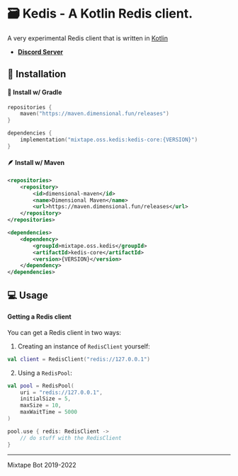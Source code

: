 # 🗃️ Kedis - A Kotlin Redis client.

A very experimental Redis client that is written in [Kotlin](https://kotlinlang.org/)

- [**Discord Server**](https://mixtape.systems/development)

## 🚀 Installation

#### 🐘 Install w/ Gradle

```kt
repositories {
    maven("https://maven.dimensional.fun/releases")
}

dependencies {
    implementation("mixtape.oss.kedis:kedis-core:{VERSION}")
}
```

#### 🪶 Install w/ Maven

```xml
<repositories>
    <repository>
        <id>dimensional-maven</id>
        <name>Dimensional Maven</name>
        <url>https://maven.dimensional.fun/releases</url>
    </repository>
</repositories>

<dependencies>
    <dependency>
        <groupId>mixtape.oss.kedis</groupId>
        <artifactId>kedis-core</artifactId>
        <version>{VERSION}</version>
    </dependency>
</dependencies>
```

## 💻 Usage

#### Getting a Redis client

You can get a Redis client in two ways:
1. Creating an instance of `RedisClient` yourself:
```kt
val client = RedisClient("redis://127.0.0.1")
```
2. Using a `RedisPool`:
```kt
val pool = RedisPool(
    uri = "redis://127.0.0.1",
    initialSize = 5,
    maxSize = 10,
    maxWaitTime = 5000
)

pool.use { redis: RedisClient ->
    // do stuff with the RedisClient
}
```

---

Mixtape Bot 2019-2022
